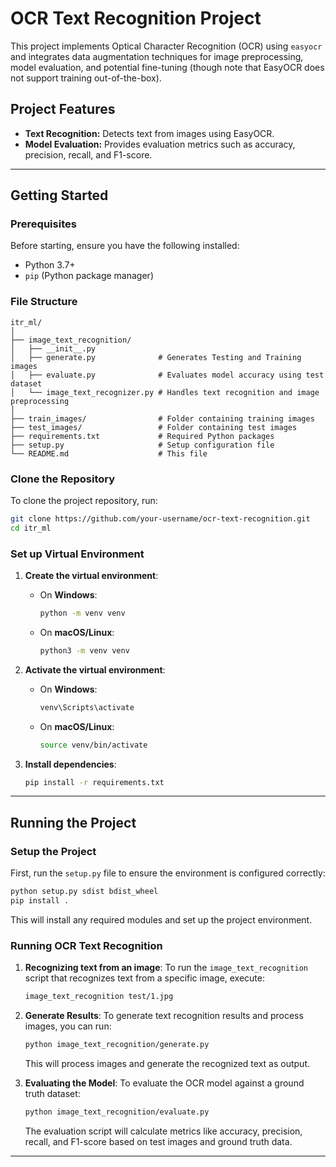 # OCR Text Recognition Project

This project implements Optical Character Recognition (OCR) using `easyocr` and integrates data augmentation techniques for image preprocessing, model evaluation, and potential fine-tuning (though note that EasyOCR does not support training out-of-the-box).

## Project Features
- **Text Recognition:** Detects text from images using EasyOCR.
- **Model Evaluation:** Provides evaluation metrics such as accuracy, precision, recall, and F1-score.

---

## Getting Started

### Prerequisites
Before starting, ensure you have the following installed:
- Python 3.7+
- `pip` (Python package manager)

### File Structure
```
itr_ml/
│
├── image_text_recognition/
│   ├── __init__.py
│   ├── generate.py              # Generates Testing and Training images
│   ├── evaluate.py              # Evaluates model accuracy using test dataset
│   └── image_text_recognizer.py # Handles text recognition and image preprocessing
│
├── train_images/                # Folder containing training images
├── test_images/                 # Folder containing test images
├── requirements.txt             # Required Python packages
├── setup.py                     # Setup configuration file
└── README.md                    # This file
```

### Clone the Repository
To clone the project repository, run:

```bash
git clone https://github.com/your-username/ocr-text-recognition.git
cd itr_ml
```

### Set up Virtual Environment

1. **Create the virtual environment**:
   - On **Windows**:
     ```bash
     python -m venv venv
     ```
   - On **macOS/Linux**:
     ```bash
     python3 -m venv venv
     ```

2. **Activate the virtual environment**:
   - On **Windows**:
     ```bash
     venv\Scripts\activate
     ```
   - On **macOS/Linux**:
     ```bash
     source venv/bin/activate
     ```

3. **Install dependencies**:
   ```bash
   pip install -r requirements.txt
   ```

---

## Running the Project

### Setup the Project
First, run the `setup.py` file to ensure the environment is configured correctly:

```bash
python setup.py sdist bdist_wheel
pip install .
```

This will install any required modules and set up the project environment.

### Running OCR Text Recognition

1. **Recognizing text from an image**:
   To run the `image_text_recognition` script that recognizes text from a specific image, execute:

   ```bash
   image_text_recognition test/1.jpg
   ```

2. **Generate Results**:
   To generate text recognition results and process images, you can run:

   ```bash
   python image_text_recognition/generate.py
   ```

   This will process images and generate the recognized text as output.

3. **Evaluating the Model**:
   To evaluate the OCR model against a ground truth dataset:

   ```bash
   python image_text_recognition/evaluate.py
   ```

   The evaluation script will calculate metrics like accuracy, precision, recall, and F1-score based on test images and ground truth data.

---
